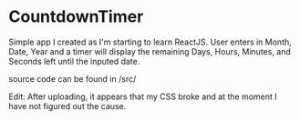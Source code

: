 # CountdownTimer

Simple app I created as I'm starting to learn ReactJS. User enters in Month, Date, Year and a timer will display the remaining Days, Hours, Minutes, and Seconds left until the inputed date.

source code can be found in /src/

Edit: After uploading, it appears that my CSS broke and at the moment I have not figured out the cause.
